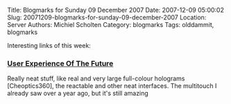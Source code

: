 Title: Blogmarks for Sunday 09 December 2007
Date: 2007-12-09 05:00:02
Slug: 20071209-blogmarks-for-sunday-09-december-2007
Location: Server
Authors: Michiel Scholten
Category: blogmarks
Tags: olddammit, blogmarks

<p>Interesting links of this week:</p>
<h3><a href="http://www.smashingmagazine.com/2007/11/26/monday-inspiration-user-experience-of-the-future/">User Experience Of The Future</a></h3>
<p>Really neat stuff, like real and very large full-colour holograms [Cheoptics360], the reactable and other neat interfaces. The multitouch I already saw over a year ago, but it's still amazing</p>
